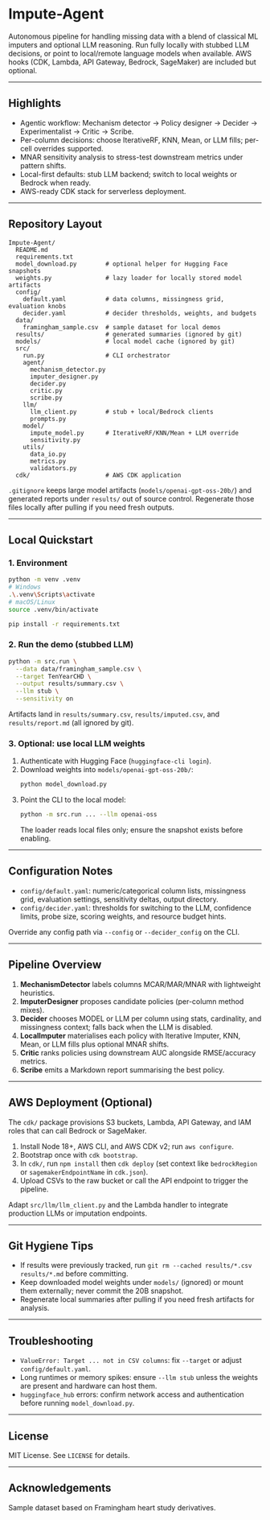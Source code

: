# Impute-Agent

Autonomous pipeline for handling missing data with a blend of classical ML imputers and optional LLM reasoning. Run fully locally with stubbed LLM decisions, or point to local/remote language models when available. AWS hooks (CDK, Lambda, API Gateway, Bedrock, SageMaker) are included but optional.

---

## Highlights
- Agentic workflow: Mechanism detector -> Policy designer -> Decider -> Experimentalist -> Critic -> Scribe.
- Per-column decisions: choose IterativeRF, KNN, Mean, or LLM fills; per-cell overrides supported.
- MNAR sensitivity analysis to stress-test downstream metrics under pattern shifts.
- Local-first defaults: stub LLM backend; switch to local weights or Bedrock when ready.
- AWS-ready CDK stack for serverless deployment.

---

## Repository Layout
```
Impute-Agent/
  README.md
  requirements.txt
  model_download.py        # optional helper for Hugging Face snapshots
  weights.py               # lazy loader for locally stored model artifacts
  config/
    default.yaml           # data columns, missingness grid, evaluation knobs
    decider.yaml           # decider thresholds, weights, and budgets
  data/
    framingham_sample.csv  # sample dataset for local demos
  results/                 # generated summaries (ignored by git)
  models/                  # local model cache (ignored by git)
  src/
    run.py                 # CLI orchestrator
    agent/
      mechanism_detector.py
      imputer_designer.py
      decider.py
      critic.py
      scribe.py
    llm/
      llm_client.py        # stub + local/Bedrock clients
      prompts.py
    model/
      impute_model.py      # IterativeRF/KNN/Mean + LLM override
      sensitivity.py
    utils/
      data_io.py
      metrics.py
      validators.py
  cdk/                     # AWS CDK application
```

`.gitignore` keeps large model artifacts (`models/openai-gpt-oss-20b/`) and generated reports under `results/` out of source control. Regenerate those files locally after pulling if you need fresh outputs.

---

## Local Quickstart

### 1. Environment
```bash
python -m venv .venv
# Windows
.\.venv\Scripts\activate
# macOS/Linux
source .venv/bin/activate

pip install -r requirements.txt
```

### 2. Run the demo (stubbed LLM)
```bash
python -m src.run \
  --data data/framingham_sample.csv \
  --target TenYearCHD \
  --output results/summary.csv \
  --llm stub \
  --sensitivity on
```
Artifacts land in `results/summary.csv`, `results/imputed.csv`, and `results/report.md` (all ignored by git).

### 3. Optional: use local LLM weights
1. Authenticate with Hugging Face (`huggingface-cli login`).
2. Download weights into `models/openai-gpt-oss-20b/`:
   ```bash
   python model_download.py
   ```
3. Point the CLI to the local model:
   ```bash
   python -m src.run ... --llm openai-oss
   ```
   The loader reads local files only; ensure the snapshot exists before enabling.

---

## Configuration Notes
- `config/default.yaml`: numeric/categorical column lists, missingness grid, evaluation settings, sensitivity deltas, output directory.
- `config/decider.yaml`: thresholds for switching to the LLM, confidence limits, probe size, scoring weights, and resource budget hints.

Override any config path via `--config` or `--decider_config` on the CLI.

---

## Pipeline Overview
1. **MechanismDetector** labels columns MCAR/MAR/MNAR with lightweight heuristics.
2. **ImputerDesigner** proposes candidate policies (per-column method mixes).
3. **Decider** chooses MODEL or LLM per column using stats, cardinality, and missingness context; falls back when the LLM is disabled.
4. **LocalImputer** materialises each policy with Iterative Imputer, KNN, Mean, or LLM fills plus optional MNAR shifts.
5. **Critic** ranks policies using downstream AUC alongside RMSE/accuracy metrics.
6. **Scribe** emits a Markdown report summarising the best policy.

---

## AWS Deployment (Optional)
The `cdk/` package provisions S3 buckets, Lambda, API Gateway, and IAM roles that can call Bedrock or SageMaker.
1. Install Node 18+, AWS CLI, and AWS CDK v2; run `aws configure`.
2. Bootstrap once with `cdk bootstrap`.
3. In `cdk/`, run `npm install` then `cdk deploy` (set context like `bedrockRegion` or `sagemakerEndpointName` in `cdk.json`).
4. Upload CSVs to the raw bucket or call the API endpoint to trigger the pipeline.

Adapt `src/llm/llm_client.py` and the Lambda handler to integrate production LLMs or imputation endpoints.

---

## Git Hygiene Tips
- If results were previously tracked, run `git rm --cached results/*.csv results/*.md` before committing.
- Keep downloaded model weights under `models/` (ignored) or mount them externally; never commit the 20B snapshot.
- Regenerate local summaries after pulling if you need fresh artifacts for analysis.

---

## Troubleshooting
- `ValueError: Target ... not in CSV columns`: fix `--target` or adjust `config/default.yaml`.
- Long runtimes or memory spikes: ensure `--llm stub` unless the weights are present and hardware can host them.
- `huggingface_hub` errors: confirm network access and authentication before running `model_download.py`.

---

## License
MIT License. See `LICENSE` for details.

---

## Acknowledgements
Sample dataset based on Framingham heart study derivatives.
